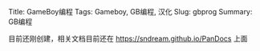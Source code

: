 Title: GameBoy编程
Tags: Gameboy, GB编程, 汉化
Slug: gbprog
Summary: GB编程

目前还刚创建，相关文档目前还在 https://sndream.github.io/PanDocs 上面
